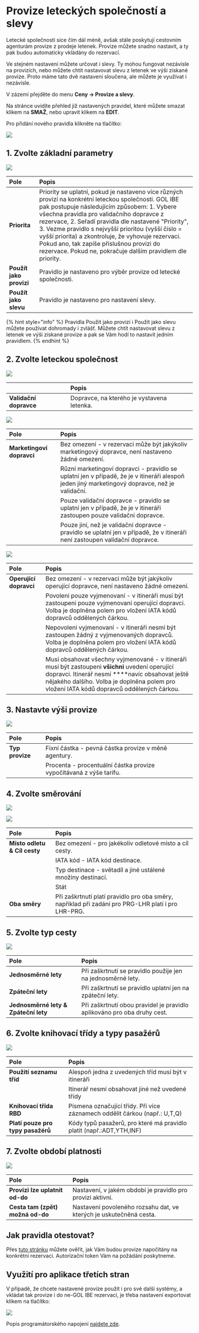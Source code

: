 # Provize leteckých společností a slevy

Letecké společnosti sice čím dál méně, avšak stále poskytují cestovním agenturám provize z prodeje letenek. Provize můžete snadno nastavit, a ty pak budou automaticky vkládány do rezervací.

Ve stejném nastavení můžete určovat i slevy. Ty mohou fungovat nezávisle na provizích, nebo můžete chtít nastavovat slevu z letenek ve výši získané provize. Proto máme tato dvě nastavení sloučena, ale můžete je využívat i nezávisle.

V zázemí přejděte do menu **Ceny -&gt; Provize a slevy**.

Na stránce uvidíte přehled již nastavených pravidel, které můžete smazat klikem na **SMAŽ**, nebo upravit klikem na **EDIT**.

Pro přidání nového pravidla klikněte na tlačítko:

![](../.gitbook/assets/image%20%2836%29.png)

## 1. Zvolte základní parametry

![](../.gitbook/assets/image%20%2816%29.png)

| Pole | Popis |
| :--- | :--- |
| **Priorita** | Priority se uplatní, pokud je nastaveno více různých provizí na konkrétní leteckou společnosti. GOL IBE pak postupuje následujícím způsobem: 1. Vybere všechna pravidla pro validačního dopravce z rezervace, 2. Seřadí pravidla dle nastavené "Priority", 3. Vezme pravidlo s nejvyšší prioritou \(vyšší číslo = vyšší priorita\) a zkontroluje, že vyhovuje rezervaci. Pokud ano, tak zapíše příslušnou provizi do rezervace. Pokud ne, pokračuje dalším pravidlem dle priority. |
| **Použít jako provizi** | Pravidlo je nastaveno pro výběr provize od letecké společnosti. |
| **Použít jako slevu** | Pravidlo je nastaveno pro nastavení slevy. |

{% hint style="info" %}
Pravidla Použít jako provizi i Použít jako slevu můžete používat dohromady i zvlášť. Můžete chtít nastavovat slevu z letenek ve výši získané provize a pak se Vám hodí to nastavit jedním pravidlem.
{% endhint %}

## 2.  Zvolte leteckou společnost

![](../.gitbook/assets/image%20%2832%29.png)

|  | Popis |
| :--- | :--- |
| **Validační dopravce** | Dopravce, na kterého je vystavena letenka. |

![](../.gitbook/assets/image%20%2843%29.png)

| **Pole** | Popis |
| :--- | :--- |
| **Marketingoví dopravci** | Bez omezení - v rezervaci může být jakýkoliv marketingový dopravce, není nastaveno žádné omezení. |
|  | Různí marketingoví dopravci - pravidlo se uplatní jen v případě, že je v itineráři alespoň jeden jiný marketingový dopravce, než je validační. |
|  | Pouze validační dopravce - pravidlo se uplatní jen v případě, že je v itineráři zastoupen pouze validační dopravce. |
|  | Pouze jiní, než je validační dopravce - pravidlo se uplatní jen v případě, že v itineráři není zastoupen validační dopravce. |

![](../.gitbook/assets/image%20%2823%29.png)

| **Pole** | Popis |
| :--- | :--- |
| **Operující dopravci** | Bez omezení - v rezervaci může být jakýkoliv operující dopravce, není nastaveno žádné omezení. |
|  | Povoleni pouze vyjmenovaní - v itineráři musí být zastoupeni pouze vyjmenovaní operující dopravci. Volba je doplněna polem pro vložení IATA kódů dopravců oddělených čárkou. |
|  | Nepovoleni vyjmenovaní - v itineráři nesmí být zastoupen žádný z vyjmenovaných dopravců. Volba je doplněna polem pro vložení IATA kódů dopravců oddělených čárkou. |
|  | Musí obsahovat všechny vyjmenované - v itineráři musí být zastoupeni **všichni** uvedení operující dopravci. Itinerář nesmí ****navíc obsahovat ještě nějakého dalšího. Volba je doplněna polem pro vložení IATA kódů dopravců oddělených čárkou. |

## 3.  Nastavte výši provize

![](../.gitbook/assets/image%20%2817%29.png)

| **Pole** | Popis |
| :--- | :--- |
| **Typ provize** | Fixní částka - pevná částka provize v měně agentury. |
|  | Procenta - procentuální částka provize vypočítávaná z výše tarifu. |

## 4.  Zvolte směrování

![](../.gitbook/assets/image%20%2819%29.png)

![](../.gitbook/assets/image%20%2822%29.png)

| **Pole** | Popis |
| :--- | :--- |
| **Místo odletu & Cíl cesty** | Bez omezení - pro jakékoliv odletové místo a cíl cesty. |
|  | IATA kód - IATA kód destinace. |
|  | Typ destinace - světadíl a jiné ustálené množiny destinací. |
|  | Stát |
| **Oba směry** | Při zaškrtnutí platí pravidlo pro oba směry, například při zadání pro PRG-LHR platí i pro LHR-PRG. |

## 5. Zvolte typ cesty

![](../.gitbook/assets/image%20%289%29.png)

| **Pole** | Popis |
| :--- | :--- |
| **Jednosměrné lety** | Při zaškrtnutí se pravidlo použije jen na jednosměrné lety. |
| **Zpáteční lety** | Při zaškrtnutí se pravidlo uplatní jen na zpáteční lety. |
| **Jednosměrné lety & Zpáteční lety** | Při zaškrtnutí obou pravidel je pravidlo aplikováno pro oba druhy cest. |

## 6. Zvolte knihovací třídy a typy pasažérů

![](../.gitbook/assets/image%20%286%29.png)

| Pole | Popis |
| :--- | :--- |
| **Použití seznamu tříd** | Alespoň jedna z uvedených tříd musí být v itineráři |
|  | Itinerář nesmí obsahovat jiné než uvedené třídy |
| **Knihovací třída RBD** | Písmena označující třídy. Při více záznamech oddělit čárkou \(např.: U,T,Q\) |
| **Platí pouze pro typy pasažérů** | Kódy typů pasažerů, pro které má pravidlo platit \(např.:ADT,YTH,INF\) |

## 7. Zvolte období platnosti

![](../.gitbook/assets/image%20%2842%29.png)

| Pole | Popis |
| :--- | :--- |
| **Provizi lze uplatnit od-do** | Nastavení, v jakém období je pravidlo pro provizi aktivní. |
| **Cesta tam \(zpět\) možná od-do** | Nastavení povoleného rozsahu dat, ve kterých je uskutečněná cesta. |

## Jak pravidla otestovat?

Přes [tuto stránku](https://cm.golibe.com/) můžete ověřit, jak Vám budou provize napočítány na konkrétní rezervaci. Autorizační token Vám na požádání poskytneme.

## Využití pro aplikace třetích stran

V případě, že chcete nastavené provize použít i pro své další systémy, a vkládat tak provize i do ne-GOL IBE rezervací, je třeba nastavení exportovat klikem na tlačítko:

![](../.gitbook/assets/image%20%285%29.png)

Popis programátorského napojení [najdete zde](https://misecz.gitbooks.io/commission-microservice/content/).

